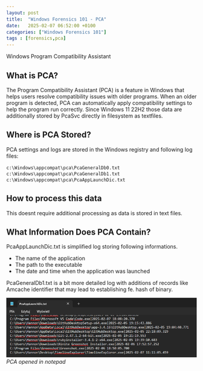 ```yaml
---
layout: post
title:  "Windows Forensics 101 - PCA"
date:   2025-02-07 06:52:00 +0100
categories: ["Windows Forensics 101"]
tags : [forensics,pca]
---
```


Windows Program Compatibility Assistant

## What is PCA?

The Program Compatibility Assistant (PCA) is a feature in Windows that helps users resolve compatibility issues with older programs. When an older program is detected, PCA can automatically apply compatibility settings to help the program run correctly. Since Windows 11 22H2 those data are additionally stored by PcaSvc directly in filesystem as textfiles. 

## Where is PCA Stored?

PCA settings and logs are stored in the Windows registry and following log files:

```
c:\Windows\appcompat\pca\PcaGeneralDb0.txt 
c:\Windows\appcompat\pca\PcaGeneralDb1.txt
c:\Windows\appcompat\pca\PcaAppLaunchDic.txt
```
## How to process this data 

This doesnt require additional processing as data is stored in text files. 

## What Information Does PCA Contain?

PcaAppLaunchDic.txt is simplified log storing following informations.
- The name of the application
- The path to the executable
- The date and time when the application was launched


PcaGeneralDb1.txt is a bit more detailed log with additions of records like Amcache identifier that may lead to establishing fe. hash of binary. 

![img-description](/assets/img/windows-pca-notepad.png)
_PCA opened in notepad_

